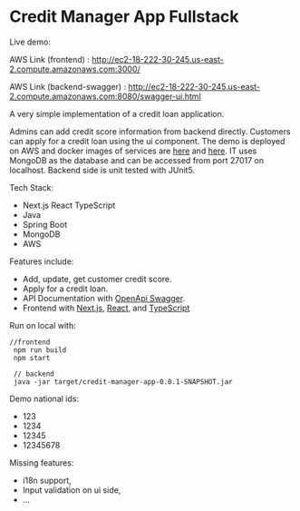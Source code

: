 # Credit Manager App Fullstack

Live demo:
<h>

AWS Link (frontend) : http://ec2-18-222-30-245.us-east-2.compute.amazonaws.com:3000/

AWS Link (backend-swagger) : http://ec2-18-222-30-245.us-east-2.compute.amazonaws.com:8080/swagger-ui.html

A very simple implementation of a credit loan application.

Admins can add credit score information from backend directly. Customers can apply for a credit loan using the ui component. The demo is deployed on AWS and docker images of services are [here](https://hub.docker.com/layers/emrebulbul23/generic-imgs/front5) and [here](https://hub.docker.com/layers/emrebulbul23/generic-imgs/credit-manager-app4). IT uses MongoDB as the database and can be accessed from port 27017 on localhost. Backend side is unit tested with JUnit5.

Tech Stack:
* Next.js React TypeScript
* Java
* Spring Boot
* MongoDB
* AWS

Features include:
* Add, update, get customer credit score.
* Apply for a credit loan.
* API Documentation with [OpenApi Swagger](https://swagger.io/).
* Frontend with [Next.js](https://nextjs.org/), [React](https://reactjs.org/), and [TypeScript](https://www.typescriptlang.org/)

Run on local with:
```
//frontend
 npm run build 
 npm start 
 
 // backend
 java -jar target/credit-manager-app-0.0.1-SNAPSHOT.jar
```

Demo national ids:
- 123
- 1234
- 12345
- 12345678

Missing features:
- i18n support,
- Input validation on ui side,
- ...

